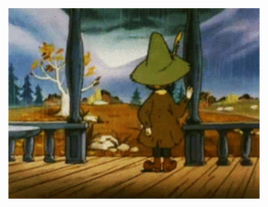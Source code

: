 <img src="https://github.com/lord052/lord052/blob/main/%D1%81%D0%BD%D1%83%D0%B1%D1%80%D0%B8%D0%BA.gif" alt="The Unlimited" width="700"/>
<img src="" width="700"/>
